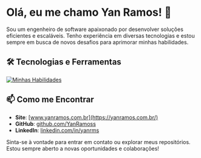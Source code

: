 # Olá, eu me chamo Yan Ramos! 👋

Sou um engenheiro de software apaixonado por desenvolver soluções eficientes e escaláveis. Tenho experiência em diversas tecnologias e estou sempre em busca de novos desafios para aprimorar minhas habilidades.

## 🛠️ Tecnologias e Ferramentas

[![Minhas Habilidades](https://skillicons.dev/icons?i=linux,debian,ubuntu,apache,nginx,postman,figma,ps,flask,html,css,sass,tailwind,php,java,maven,spring,js,jquery,c,cs,cpp,ts,py,vue,react,nextjs,npm,nodejs,python,docker,mysql,mongodb,postgresql,git,github,wordpress)](https://skillicons.dev)


## 📫 Como me Encontrar

- **Site**: [www.yanramos.com.br](https://yanramos.com.br/)
- **GitHub**: [github.com/YanRamoss](https://github.com/YanRamoss/)
- **LinkedIn**: [linkedin.com/in/yanrms](https://www.linkedin.com/in/yanrms)

Sinta-se à vontade para entrar em contato ou explorar meus repositórios. Estou sempre aberto a novas oportunidades e colaborações!
